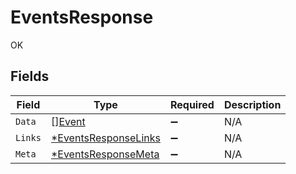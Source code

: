 # EventsResponse

OK


## Fields

| Field                                                              | Type                                                               | Required                                                           | Description                                                        |
| ------------------------------------------------------------------ | ------------------------------------------------------------------ | ------------------------------------------------------------------ | ------------------------------------------------------------------ |
| `Data`                                                             | [][Event](../../models/shared/event.md)                            | :heavy_minus_sign:                                                 | N/A                                                                |
| `Links`                                                            | [*EventsResponseLinks](../../models/shared/eventsresponselinks.md) | :heavy_minus_sign:                                                 | N/A                                                                |
| `Meta`                                                             | [*EventsResponseMeta](../../models/shared/eventsresponsemeta.md)   | :heavy_minus_sign:                                                 | N/A                                                                |